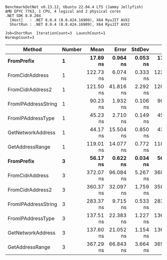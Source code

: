 ```

BenchmarkDotNet v0.13.12, Ubuntu 22.04.4 LTS (Jammy Jellyfish)
AMD EPYC 7763, 1 CPU, 4 logical and 2 physical cores
.NET SDK 8.0.204
  [Host]   : .NET 8.0.4 (8.0.424.16909), X64 RyuJIT AVX2
  ShortRun : .NET 8.0.4 (8.0.424.16909), X64 RyuJIT AVX2

Job=ShortRun  IterationCount=3  LaunchCount=1  
WarmupCount=3  

```
| Method              | Number | Mean      | Error     | StdDev   | Min       | Max       | Gen0   | Allocated |
|-------------------- |------- |----------:|----------:|---------:|----------:|----------:|-------:|----------:|
| **FromPrefix**          | **1**      |  **17.89 ns** |  **0.964 ns** | **0.053 ns** |  **17.86 ns** |  **17.96 ns** | **0.0007** |      **56 B** |
| FromCidrAddress     | 1      | 122.73 ns |  6.074 ns | 0.333 ns | 122.51 ns | 123.11 ns | 0.0012 |     112 B |
| FromCidrAddress2    | 1      | 121.50 ns | 41.816 ns | 2.292 ns | 120.15 ns | 124.15 ns | 0.0012 |     112 B |
| FromIPAddressString | 1      |  90.23 ns |  1.932 ns | 0.106 ns |  90.13 ns |  90.34 ns | 0.0006 |      56 B |
| FromIPAddressType   | 1      |  45.23 ns |  2.710 ns | 0.149 ns |  45.07 ns |  45.37 ns | 0.0010 |      88 B |
| GetNetworkAddress   | 1      |  44.17 ns | 15.504 ns | 0.850 ns |  43.31 ns |  45.00 ns | 0.0007 |      56 B |
| GetAddressRange     | 1      | 119.01 ns | 14.077 ns | 0.772 ns | 118.12 ns | 119.50 ns | 0.0019 |     168 B |
| **FromPrefix**          | **3**      |  **56.17 ns** |  **0.622 ns** | **0.034 ns** |  **56.15 ns** |  **56.21 ns** | **0.0020** |     **168 B** |
| FromCidrAddress     | 3      | 372.07 ns | 96.084 ns | 5.267 ns | 368.04 ns | 378.03 ns | 0.0038 |     336 B |
| FromCidrAddress2    | 3      | 360.37 ns | 32.097 ns | 1.759 ns | 358.37 ns | 361.67 ns | 0.0038 |     336 B |
| FromIPAddressString | 3      | 283.37 ns |  9.715 ns | 0.533 ns | 283.02 ns | 283.98 ns | 0.0019 |     168 B |
| FromIPAddressType   | 3      | 137.51 ns | 22.383 ns | 1.227 ns | 136.12 ns | 138.45 ns | 0.0031 |     264 B |
| GetNetworkAddress   | 3      | 137.60 ns | 21.052 ns | 1.154 ns | 136.91 ns | 138.94 ns | 0.0019 |     168 B |
| GetAddressRange     | 3      | 367.29 ns | 66.843 ns | 3.664 ns | 365.14 ns | 371.52 ns | 0.0057 |     504 B |
